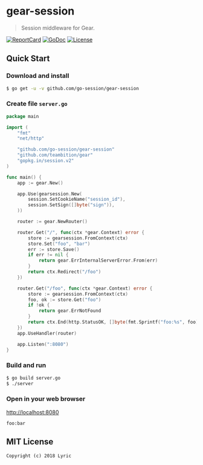 # gear-session

> Session middleware for Gear.

[![ReportCard][reportcard-image]][reportcard-url] [![GoDoc][godoc-image]][godoc-url] [![License][license-image]][license-url]

## Quick Start

### Download and install

```bash
$ go get -u -v github.com/go-session/gear-session
```

### Create file `server.go`

```go
package main

import (
	"fmt"
	"net/http"

	"github.com/go-session/gear-session"
	"github.com/teambition/gear"
	"gopkg.in/session.v2"
)

func main() {
	app := gear.New()

	app.Use(gearsession.New(
		session.SetCookieName("session_id"),
		session.SetSign([]byte("sign")),
	))

	router := gear.NewRouter()

	router.Get("/", func(ctx *gear.Context) error {
		store := gearsession.FromContext(ctx)
		store.Set("foo", "bar")
		err := store.Save()
		if err != nil {
			return gear.ErrInternalServerError.From(err)
		}
		return ctx.Redirect("/foo")
	})

	router.Get("/foo", func(ctx *gear.Context) error {
		store := gearsession.FromContext(ctx)
		foo, ok := store.Get("foo")
		if !ok {
			return gear.ErrNotFound
		}
		return ctx.End(http.StatusOK, []byte(fmt.Sprintf("foo:%s", foo)))
	})
	app.UseHandler(router)

	app.Listen(":8080")
}
```

### Build and run

```bash
$ go build server.go
$ ./server
```

### Open in your web browser

<http://localhost:8080>

    foo:bar


## MIT License

    Copyright (c) 2018 Lyric

[reportcard-url]: https://goreportcard.com/report/github.com/go-session/gear-session
[reportcard-image]: https://goreportcard.com/badge/github.com/go-session/gear-session
[godoc-url]: https://godoc.org/github.com/go-session/gear-session
[godoc-image]: https://godoc.org/github.com/go-session/gear-session?status.svg
[license-url]: http://opensource.org/licenses/MIT
[license-image]: https://img.shields.io/npm/l/express.svg